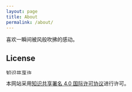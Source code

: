 ```yaml
---
layout: page
title: About
permalink: /about/
---
```

喜欢一瞬间被风般吹拂的感动。

## License

<a rel="license" href="http://creativecommons.org/licenses/by/4.0/">
  <img class="not-center" src="https://i.creativecommons.org/l/by/4.0/80x15.png" alt="知识共享许可协议" width="80" height="15"/>
</a>

本网站采用<a rel="license" href="http://creativecommons.org/licenses/by/4.0/">知识共享署名 4.0 国际许可协议</a>进行许可。
